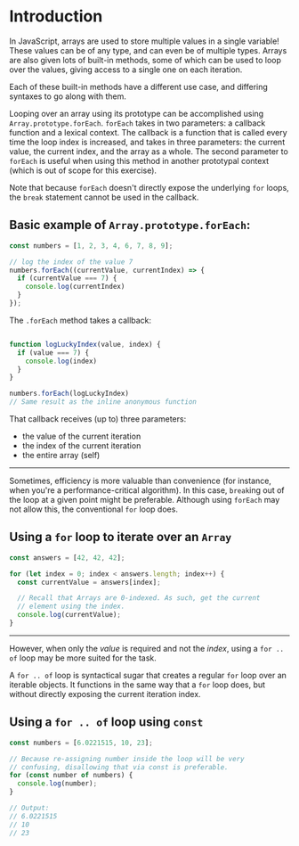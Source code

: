 # Introduction

In JavaScript, arrays are used to store multiple values in a single variable!
These values can be of any type, and can even be of multiple types.
Arrays are also given lots of built-in methods, some of which can be used to loop over the values, giving access to a single one on each iteration.

Each of these built-in methods have a different use case, and differing syntaxes to go along with them.

Looping over an array using its prototype can be accomplished using `Array.prototype.forEach`.
`forEach` takes in two parameters: a callback function and a lexical context.
The callback is a function that is called every time the loop index is increased, and takes in three parameters: the current value, the current index, and the array as a whole.
The second parameter to `forEach` is useful when using this method in another prototypal context (which is out of scope for this exercise).

Note that because `forEach` doesn't directly expose the underlying `for` loops, the `break` statement cannot be used in the callback.

## Basic example of `Array.prototype.forEach`:

```javascript
const numbers = [1, 2, 3, 4, 6, 7, 8, 9];

// log the index of the value 7
numbers.forEach((currentValue, currentIndex) => {
  if (currentValue === 7) {
    console.log(currentIndex)
  }
});

```

The `.forEach` method takes a callback:
```javascript

function logLuckyIndex(value, index) {
  if (value === 7) {
    console.log(index)
  }
}

numbers.forEach(logLuckyIndex)
// Same result as the inline anonymous function

```

That callback receives (up to) three parameters:

- the value of the current iteration
- the index of the current iteration
- the entire array (self)

---

Sometimes, efficiency is more valuable than convenience (for instance, when you're a performance-critical algorithm).
In this case, `break`ing out of the loop at a given point might be preferable.
Although using `forEach` may not allow this, the conventional `for` loop does.


## Using a `for` loop to iterate over an `Array`

```js
const answers = [42, 42, 42];

for (let index = 0; index < answers.length; index++) {
  const currentValue = answers[index];

  // Recall that Arrays are 0-indexed. As such, get the current
  // element using the index.
  console.log(currentValue);
}
```

---

However, when only the _value_ is required and not the _index_, using a `for .. of` loop may be more suited for the task.

A `for .. of` loop is syntactical sugar that creates a regular `for` loop over an iterable objects.
It functions in the same way that a `for` loop does, but without directly exposing the current iteration index.

## Using a `for .. of` loop using `const`

```js
const numbers = [6.0221515, 10, 23];

// Because re-assigning number inside the loop will be very
// confusing, disallowing that via const is preferable.
for (const number of numbers) {
  console.log(number);
}

// Output:
// 6.0221515
// 10
// 23
```
